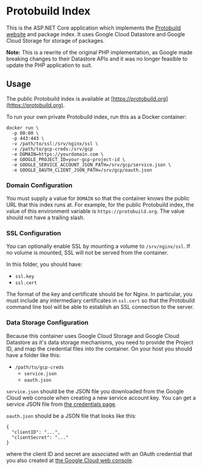 # Protobuild Index

This is the ASP.NET Core application which implements the [Protobuild website](https://protobuild.org) and package index.  It uses Google Cloud Datastore and Google Cloud Storage for storage of packages.

**Note:** This is a rewrite of the original PHP implementation, as Google made breaking changes to their Datastore APIs and it was no longer feasible to update the PHP application to suit.

## Usage

The public Protobuild index is available at [https://protobuild.org](https://protobuild.org).

To run your own private Protobuild index, run this as a Docker container:

```
docker run \
  -p 80:80 \
  -p 443:443 \
  -v /path/to/ssl:/srv/nginx/ssl \
  -v /path/to/gcp-creds:/srv/gcp
  -e DOMAIN=https://yourdomain.com \
  -e GOOGLE_PROJECT_ID=your-gcp-project-id \
  -e GOOGLE_SERVICE_ACCOUNT_JSON_PATH=/srv/gcp/service.json \
  -e GOOGLE_OAUTH_CLIENT_JSON_PATH=/srv/gcp/oauth.json
```

### Domain Configuration

You must supply a value for `DOMAIN` so that the container knows the public URL that this index runs at.  For example, for the public Protobuild index, the value of
this environment variable is `https://protobuild.org`.  The value should not have a trailing slash.

### SSL Configuration

You can optionally enable SSL by mounting a volume to `/srv/nginx/ssl`.  If no volume is mounted, SSL will not be served from the container.

In this folder, you should have:

- `ssl.key`
- `ssl.cert`

The format of the key and certificate should be for Nginx.  In particular, you must include any intermediary certificates in `ssl.cert` so that the Protobuild command line
tool will be able to establish an SSL connection to the server.

### Data Storage Configuration

Because this container uses Google Cloud Storage and Google Cloud Datastore as it's data storage mechanisms, you need to provide the Project ID, and map the credential
files into the container.  On your host you should have a folder like this:

- `/path/to/gcp-creds`
  - `service.json`
  - `oauth.json`

`service.json` should be the JSON file you downloaded from the Google Cloud web console when creating a new service account key.  You can get a service JSON file
from [the credentials page](https://console.cloud.google.com/apis/credentials).

`oauth.json` should be a JSON file that looks like this:

```
{
  "clientID": "...",
  "clientSecret": "..."
}
```

where the client ID and secret are associated with an OAuth credential that you also created at [the Google Cloud web console](https://console.cloud.google.com/apis/credentials).

